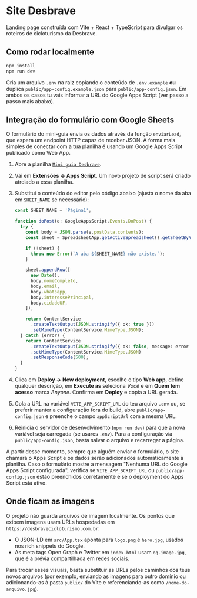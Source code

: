 # Site Desbrave

Landing page construída com Vite + React + TypeScript para divulgar os roteiros de cicloturismo da Desbrave.

## Como rodar localmente

```bash
npm install
npm run dev
```

Cria um arquivo `.env` na raiz copiando o conteúdo de `.env.example` **ou** duplica `public/app-config.example.json` para `public/app-config.json`. Em ambos os casos tu vais informar a URL do Google Apps Script (ver passo a passo mais abaixo).

## Integração do formulário com Google Sheets

O formulário do mini-guia envia os dados através da função `enviarLead`, que espera um endpoint HTTP capaz de receber JSON. A forma mais simples de conectar com a tua planilha é usando um Google Apps Script publicado como Web App.

1. Abre a planilha [`Mini guia Desbrave`](https://docs.google.com/spreadsheets/d/1HjF6eQFk1ZlidNZvPXxYrLsp0nrOAkhkcr4paWzVkOY/edit).
2. Vai em **Extensões → Apps Script**. Um novo projeto de script será criado atrelado a essa planilha.
3. Substitui o conteúdo do editor pelo código abaixo (ajusta o nome da aba em `SHEET_NAME` se necessário):

   ```ts
   const SHEET_NAME = 'Página1';

   function doPost(e: GoogleAppsScript.Events.DoPost) {
     try {
       const body = JSON.parse(e.postData.contents);
       const sheet = SpreadsheetApp.getActiveSpreadsheet().getSheetByName(SHEET_NAME);

       if (!sheet) {
         throw new Error(`A aba ${SHEET_NAME} não existe.`);
       }

       sheet.appendRow([
         new Date(),
         body.nomeCompleto,
         body.email,
         body.whatsapp,
         body.interessePrincipal,
         body.cidadeUF,
       ]);

       return ContentService
         .createTextOutput(JSON.stringify({ ok: true }))
         .setMimeType(ContentService.MimeType.JSON);
     } catch (error) {
       return ContentService
         .createTextOutput(JSON.stringify({ ok: false, message: error instanceof Error ? error.message : 'Erro desconhecido' }))
         .setMimeType(ContentService.MimeType.JSON)
         .setResponseCode(500);
     }
   }
   ```

4. Clica em **Deploy → New deployment**, escolhe o tipo **Web app**, define qualquer descrição, em **Execute as** seleciona *Você* e em **Quem tem acesso** marca *Anyone*. Confirma em **Deploy** e copia a URL gerada.
5. Cola a URL na variável `VITE_APP_SCRIPT_URL` do teu arquivo `.env` ou, se preferir manter a configuração fora do build, abre `public/app-config.json` e preenche o campo `appScriptUrl` com a mesma URL.
6. Reinicia o servidor de desenvolvimento (`npm run dev`) para que a nova variável seja carregada (se usares `.env`). Para a configuração via `public/app-config.json`, basta salvar o arquivo e recarregar a página.

A partir desse momento, sempre que alguém enviar o formulário, o site chamará o Apps Script e os dados serão adicionados automaticamente à planilha. Caso o formulário mostre a mensagem "Nenhuma URL do Google Apps Script configurada", verifica se `VITE_APP_SCRIPT_URL` ou `public/app-config.json` estão preenchidos corretamente e se o deployment do Apps Script está ativo.

## Onde ficam as imagens

O projeto não guarda arquivos de imagem localmente. Os pontos que exibem imagens usam URLs hospedadas em `https://desbravecicloturismo.com.br`:

- O JSON-LD em `src/App.tsx` aponta para `logo.png` e `hero.jpg`, usados nos rich snippets do Google.
- As meta tags Open Graph e Twitter em `index.html` usam `og-image.jpg`, que é a prévia compartilhada em redes sociais.

Para trocar esses visuais, basta substituir as URLs pelos caminhos dos teus novos arquivos (por exemplo, enviando as imagens para outro domínio ou adicionando-as à pasta `public/` do Vite e referenciando-as como `/nome-do-arquivo.jpg`).

